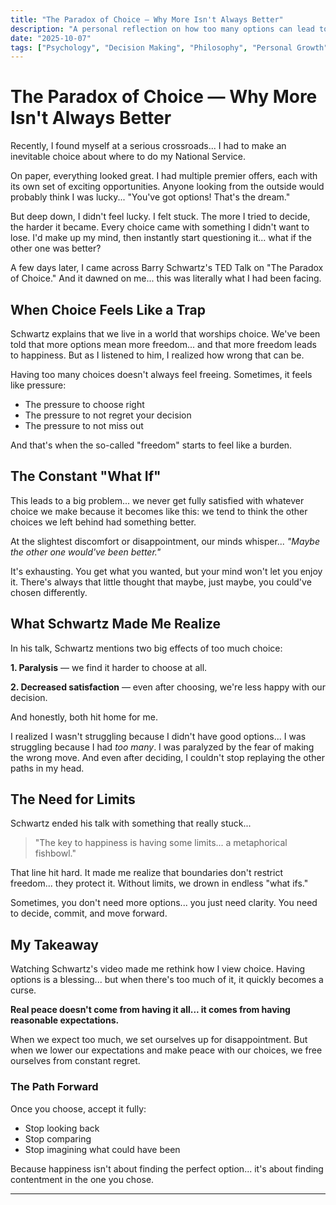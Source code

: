 ```yaml
---
title: "The Paradox of Choice — Why More Isn't Always Better"
description: "A personal reflection on how too many options can lead to paralysis and decreased satisfaction, inspired by Barry Schwartz's insights on choice."
date: "2025-10-07"
tags: ["Psychology", "Decision Making", "Philosophy", "Personal Growth", "Barry Schwartz"]
---
```


# The Paradox of Choice — Why More Isn't Always Better

Recently, I found myself at a serious crossroads... I had to make an inevitable choice about where to do my National Service.

On paper, everything looked great. I had multiple premier offers, each with its own set of exciting opportunities. Anyone looking from the outside would probably think I was lucky... "You've got options! That's the dream."

But deep down, I didn't feel lucky. I felt stuck. The more I tried to decide, the harder it became. Every choice came with something I didn't want to lose. I'd make up my mind, then instantly start questioning it... what if the other one was better?

A few days later, I came across Barry Schwartz's TED Talk on "The Paradox of Choice."
And it dawned on me... this was literally what I had been facing.

## When Choice Feels Like a Trap

Schwartz explains that we live in a world that worships choice. We've been told that more options mean more freedom... and that more freedom leads to happiness. But as I listened to him, I realized how wrong that can be.

Having too many choices doesn't always feel freeing. Sometimes, it feels like pressure:

- The pressure to choose right
- The pressure to not regret your decision
- The pressure to not miss out

And that's when the so-called "freedom" starts to feel like a burden.

## The Constant "What If"

This leads to a big problem... we never get fully satisfied with whatever choice we make because it becomes like this: we tend to think the other choices we left behind had something better.

At the slightest discomfort or disappointment, our minds whisper...
*"Maybe the other one would've been better."*

It's exhausting. You get what you wanted, but your mind won't let you enjoy it. There's always that little thought that maybe, just maybe, you could've chosen differently.

## What Schwartz Made Me Realize

In his talk, Schwartz mentions two big effects of too much choice:

**1. Paralysis** — we find it harder to choose at all.

**2. Decreased satisfaction** — even after choosing, we're less happy with our decision.

And honestly, both hit home for me.

I realized I wasn't struggling because I didn't have good options... I was struggling because I had *too many*. I was paralyzed by the fear of making the wrong move. And even after deciding, I couldn't stop replaying the other paths in my head.

## The Need for Limits

Schwartz ended his talk with something that really stuck... 

> "The key to happiness is having some limits... a metaphorical fishbowl."

That line hit hard. It made me realize that boundaries don't restrict freedom... they protect it. Without limits, we drown in endless "what ifs."

Sometimes, you don't need more options... you just need clarity.
You need to decide, commit, and move forward.

## My Takeaway

Watching Schwartz's video made me rethink how I view choice. Having options is a blessing... but when there's too much of it, it quickly becomes a curse.

**Real peace doesn't come from having it all... it comes from having reasonable expectations.**

When we expect too much, we set ourselves up for disappointment. But when we lower our expectations and make peace with our choices, we free ourselves from constant regret.

### The Path Forward

Once you choose, accept it fully:

- Stop looking back
- Stop comparing
- Stop imagining what could have been

Because happiness isn't about finding the perfect option... it's about finding contentment in the one you chose.

---

